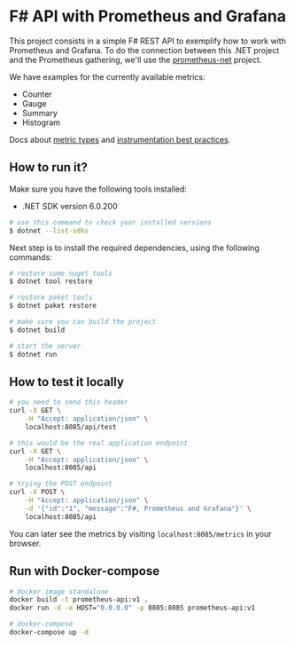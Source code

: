 # F# API with Prometheus and Grafana

This project consists in a simple F# REST API to exemplify how to work with Prometheus and Grafana. To do the connection between this .NET project and the Prometheus gathering, we'll use the [prometheus-net](https://github.com/prometheus-net/prometheus-net) project.

We have examples for the currently available metrics:

* Counter
* Gauge
* Summary 
* Histogram

Docs about [metric types](https://prometheus.io/docs/concepts/metric_types/) and [instrumentation best practices](https://prometheus.io/docs/practices/instrumentation/#counter-vs.-gauge-vs.-summary).

## How to run it?

Make sure you have the following tools installed:

* .NET SDK version 6.0.200

```bash
# use this command to check your installed versions
$ dotnet --list-sdks
```

Next step is to install the required dependencies, using the following commands:

```bash
# restore some nuget tools
$ dotnet tool restore

# restore paket tools
$ dotnet paket restore

# make sure you can build the project
$ dotnet build

# start the server
$ dotnet run
```

## How to test it locally

```bash
# you need to send this header
curl -X GET \
    -H "Accept: application/json" \
    localhost:8085/api/test

# this would be the real application endpoint
curl -X GET \
    -H "Accept: application/json" \
    localhost:8085/api

# trying the POST endpoint
curl -X POST \
    -H "Accept: application/json" \
    -d '{"id":"1", "message":"F#, Prometheus and Grafana"}' \
    localhost:8085/api
```

You can later see the metrics by visiting `localhost:8085/metrics` in your browser.

## Run with Docker-compose

```bash
# docker image standalone
docker build -t prometheus-api:v1 .
docker run -d -e HOST="0.0.0.0" -p 8085:8085 prometheus-api:v1

# docker-compose
docker-compose up -d
```